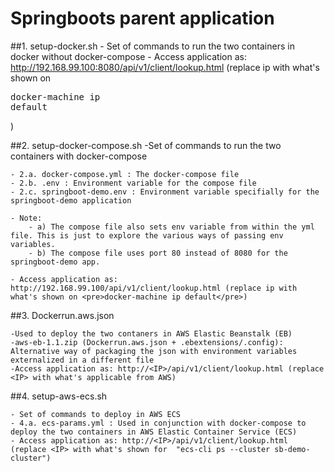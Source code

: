 # Springboots parent application


##1. setup-docker.sh
	- Set of commands to run the two containers in docker without docker-compose
	- Access application as: http://192.168.99.100:8080/api/v1/client/lookup.html (replace ip with what's shown on <pre>docker-machine ip default</pre>)
	
	
##2. setup-docker-compose.sh
	-Set of commands to run the two containers with docker-compose
	
	- 2.a. docker-compose.yml : The docker-compose file
	- 2.b. .env : Environment variable for the compose file
	- 2.c. springboot-demo.env : Environment variable specifially for the springboot-demo application
	
	- Note: 
		- a) The compose file also sets env variable from within the yml file. This is just to explore the various ways of passing env variables.
		- b) The compose file uses port 80 instead of 8080 for the springboot-demo app.
		
	- Access application as: http://192.168.99.100/api/v1/client/lookup.html (replace ip with what's shown on <pre>docker-machine ip default</pre>)
	
	
##3. Dockerrun.aws.json
	
	-Used to deploy the two contaners in AWS Elastic Beanstalk (EB)
	-aws-eb-1.1.zip (Dockerrun.aws.json + .ebextensions/.config): Alternative way of packaging the json with environment variables externalized in a different file
	-Access application as: http://<IP>/api/v1/client/lookup.html (replace <IP> with what's applicable from AWS)
	

##4. setup-aws-ecs.sh

	- Set of commands to deploy in AWS ECS
	- 4.a. ecs-params.yml : Used in conjunction with docker-compose to deploy the two containers in AWS Elastic Container Service (ECS)
	- Access application as: http://<IP>/api/v1/client/lookup.html (replace <IP> with what's shown for  "ecs-cli ps --cluster sb-demo-cluster")